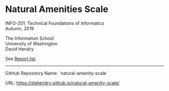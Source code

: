 # Natural Amenities Scale 
INFO-201: Technical Foundations of Informatics<br>
Autumn, 2019

The Information School<br> 
University of Washington<br>
David Hendry


See [Report list](https://dghendry.github.io/natural-amenity-scale/).

<hr>
GitHub Repository Name: `natural-amenity-scale`
 
URL: https://dghendry.github.io/natural-amenity-scale/
